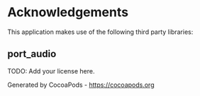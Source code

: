 # Acknowledgements
This application makes use of the following third party libraries:

## port_audio

TODO: Add your license here.

Generated by CocoaPods - https://cocoapods.org
